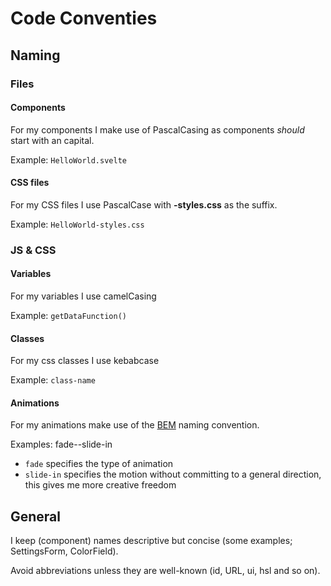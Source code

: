 # Code Conventies

## Naming

### Files

#### Components

For my components I make use of PascalCasing as components _should_ start with an capital.

Example: `HelloWorld.svelte`

#### CSS files

For my CSS files I use PascalCase with **-styles.css** as the suffix.

Example: `HelloWorld-styles.css`

### JS & CSS

#### Variables

For my variables I use camelCasing

Example: `getDataFunction()`


#### Classes
For my css classes I use kebabcase

Example: `class-name`

#### Animations
For my animations make use of the [BEM](https://getbem.com/naming/) naming convention.

Examples: fade--slide-in

- `fade` specifies the type of animation
- `slide-in` specifies the motion without committing to a general direction, this gives me more creative freedom


## General

I keep (component) names descriptive but concise (some examples; SettingsForm, ColorField).

Avoid abbreviations unless they are well-known (id, URL, ui, hsl and so on).